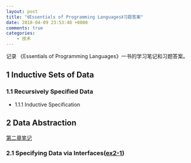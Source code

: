 ```yaml
---
layout: post
title: "《Essentials of Programming Languages》习题答案"
date: 2018-04-09 23:53:48 +0800
comments: true
categories:
    - 技术
---
```

记录 《Essentials of Programming Languages》一书的学习笔记和习题答案。

## 1 Inductive Sets of Data

### 1.1 Recursively Specified Data

+ 1.1.1 Inductive Specification

## 2 Data Abstraction

[第二章笔记](/data-abstraction-bi-ji)

### 2.1 Specifying Data via Interfaces([ex2-1](/eopl-ex2-1/))


